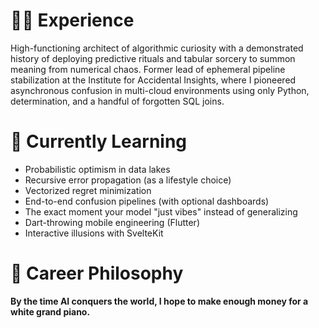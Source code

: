 # 👨‍💻 Experience

High-functioning architect of algorithmic curiosity with a demonstrated history of deploying predictive rituals and tabular sorcery to summon meaning from numerical chaos. Former lead of ephemeral pipeline stabilization at the Institute for Accidental Insights, where I pioneered asynchronous confusion in multi-cloud environments using only Python, determination, and a handful of forgotten SQL joins.

# 🧠 Currently Learning

- Probabilistic optimism in data lakes  
- Recursive error propagation (as a lifestyle choice)  
- Vectorized regret minimization  
- End-to-end confusion pipelines (with optional dashboards)  
- The exact moment your model "just vibes" instead of generalizing
- Dart-throwing mobile engineering (Flutter)  
- Interactive illusions with SvelteKit  

# 🎹 Career Philosophy

**By the time AI conquers the world, I hope to make enough money for a white grand piano.**
